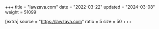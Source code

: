 +++
title = "lawzava.com"
date = "2022-03-22"
updated = "2024-03-08"
weight = 51099

[extra]
source = "https://lawzava.com"
ratio = 5
size = 50
+++
